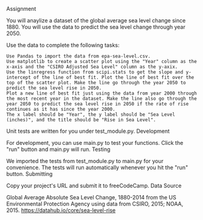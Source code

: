 Assignment

You will anaylize a dataset of the global average sea level change since 1880. You will use the data to predict the sea level change through year 2050.

Use the data to complete the following tasks:

    Use Pandas to import the data from epa-sea-level.csv.
    Use matplotlib to create a scatter plot using the "Year" column as the x-axis and the "CSIRO Adjusted Sea Level" column as the y-axix.
    Use the linregress function from scipi.stats to get the slope and y-intercept of the line of best fit. Plot the line of best fit over the top of the scatter plot. Make the line go through the year 2050 to predict the sea level rise in 2050.
    Plot a new line of best fit just using the data from year 2000 through the most recent year in the dataset. Make the line also go through the year 2050 to predict the sea level rise in 2050 if the rate of rise continues as it has since the year 2000.
    The x label should be "Year", the y label should be "Sea Level (inches)", and the title should be "Rise in Sea Level".

Unit tests are written for you under test_module.py.
Development

For development, you can use main.py to test your functions. Click the "run" button and main.py will run.
Testing

We imported the tests from test_module.py to main.py for your convenience. The tests will run automatically whenever you hit the "run" button.
Submitting

Copy your project's URL and submit it to freeCodeCamp.
Data Source

Global Average Absolute Sea Level Change, 1880-2014 from the US Environmental Protection Agency using data from CSIRO, 2015; NOAA, 2015. https://datahub.io/core/sea-level-rise

